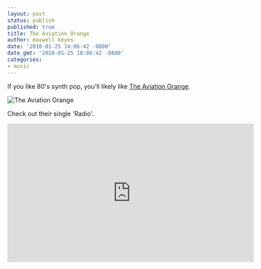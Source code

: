 ```yaml
---
layout: post
status: publish
published: true
title: The Aviation Orange
author: maxwell keyes
date: '2010-01-25 14:06:42 -0800'
date_gmt: '2010-01-25 18:06:42 -0800'
categories:
- music
---
```


If you like 80's synth pop, you'll likely like [The Aviation Orange](http://www.purevolume.com/theaviationorange).

![The Aviation Orange](http://assets.redconfetti.com/images/posts/the-aviation-orange.jpg "The Aviation Orange")

Check out their single 'Radio'.

<iframe width="560" height="315" src="https://www.youtube.com/embed/jxxWTusIeZg" frameborder="0" allowfullscreen></iframe>
